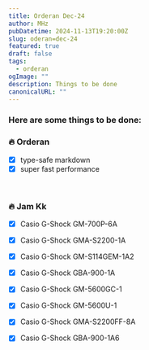 ```yaml
---
title: Orderan Dec-24
author: MHz
pubDatetime: 2024-11-13T19:20:00Z
slug: oderan=dec-24
featured: true
draft: false
tags:
  - orderan
ogImage: ""
description: Things to be done
canonicalURL: ""
---
```


### Here are some things to be done:

### 🔥 Orderan

- [x] type-safe markdown
- [x] super fast performance

<br>

### 🔥 Jam Kk
- [x] Casio G-Shock GM-700P-6A
- [x] Casio G-Shock GMA-S2200-1A
- [x] Casio G-Shock GM-S114GEM-1A2
- [x] Casio G-Shock GBA-900-1A
- [x] Casio G-Shock GM-5600GC-1
- [x] Casio G-Shock GM-5600U-1
- [x] Casio G-Shock GMA-S2200FF-8A
- [x] Casio G-Shock GBA-900-1A6

